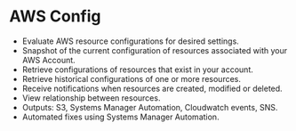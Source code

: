# AWS Config

- Evaluate AWS resource configurations for desired settings.
- Snapshot of the current configuration of resources associated with your AWS Account.
- Retrieve configurations of resources that exist in your account.
- Retrieve historical configurations of one or more resources.
- Receive notifications when resources are created, modified or deleted.
- View relationship between resources.
- Outputs: S3, Systems Manager Automation, Cloudwatch events, SNS.
- Automated fixes using Systems Manager Automation.
